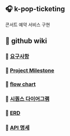 ## 🎧 k-pop-ticketing

콘서트 예약 서비스 구현

## 📌 github wiki
### 🔗 [요구사항](https://github.com/rlatmd0829/k-pop-ticketing/wiki)
### 🔗 [Project Milestone](https://github.com/users/rlatmd0829/projects/2)
### 🔗 [flow chart](https://github.com/rlatmd0829/k-pop-ticketing/wiki/flow-chart)
### 🔗 [시퀀스 다이어그램](https://github.com/rlatmd0829/k-pop-ticketing/wiki/%EC%8B%9C%ED%80%80%EC%8A%A4-%EB%8B%A4%EC%9D%B4%EC%96%B4%EA%B7%B8%EB%9E%A8)
### 🔗 [ERD](https://github.com/rlatmd0829/k-pop-ticketing/wiki/ERD)
### 🔗 [API 명세](https://github.com/rlatmd0829/k-pop-ticketing/wiki/API-%EB%AA%85%EC%84%B8)

